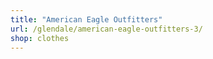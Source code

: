 ```yaml
---
title: "American Eagle Outfitters"
url: /glendale/american-eagle-outfitters-3/
shop: clothes
---
```

